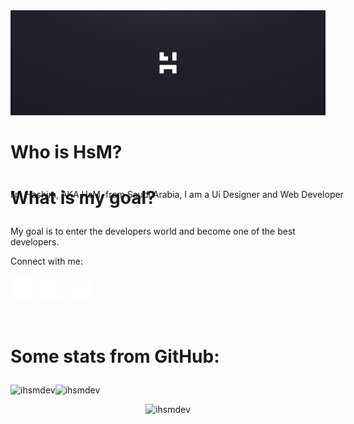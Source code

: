 
<img src="./Images/Header.jpg">



 #  <p>Who is HsM?</p>

  <p style="position: absolute">I’m Hashim, AKA HsM, from Saudi Arabia, I am a Ui Designer and Web Developer</p>
  
 #  <p>What is my goal?</p>
  <p>My goal is to enter the developers world and become one of the best developers.</p>
  
 <p align="left">Connect with me:</p>
  
 <p align="left">
<a href="https://www.instagram.com/xhs.m/"><img width="40px" src="./Images/instagram.png"></a>
<a href="https://twitter.com/iDevHsM"><img width="40px" src="./Images/Twitter.png"></a>
<a href="https://discord.com/users/400480707165552641"><img width="40px" src="./Images/Discord.png"></a>
  </p>
  <br>
  
  
  # <p>Some stats from GitHub:</p>
  

  


<div style="display:flex;"> 
<img src="https://github-readme-stats.vercel.app/api?username=ihsmdev&show_icons=true&locale=en" alt="ihsmdev" />
<img src="https://github-readme-streak-stats.herokuapp.com/?user=ihsmdev&" alt="ihsmdev" />
</div>
  

<p align="center">
<img src="https://github-readme-stats.vercel.app/api/top-langs?username=ihsmdev&show_icons=true&locale=en&layout=compact" alt="ihsmdev" />
</p>
